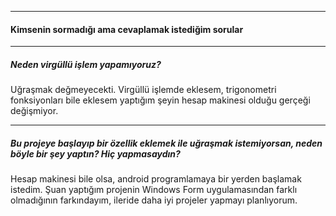 ------------

#### Kimsenin sormadığı ama cevaplamak istediğim sorular

------------

##### Neden virgüllü işlem yapamıyoruz?
Uğraşmak değmeyecekti. Virgüllü işlemde eklesem, trigonometri fonksiyonları bile eklesem yaptığım şeyin hesap makinesi olduğu gerçeği değişmiyor.

------------

##### Bu projeye başlayıp bir özellik eklemek ile uğraşmak istemiyorsan, neden böyle bir şey yaptın? Hiç yapmasaydın?
Hesap makinesi bile olsa, android programlamaya bir yerden başlamak istedim. Şuan yaptığım projenin Windows Form uygulamasından farklı olmadığının farkındayım, ileride daha iyi projeler yapmayı planlıyorum.
